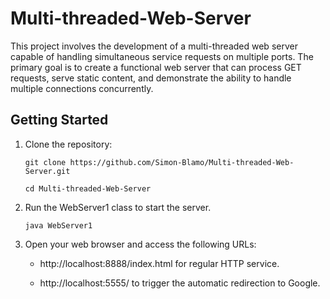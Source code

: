 # Multi-threaded-Web-Server
This project involves the development of a multi-threaded web server capable of handling simultaneous service requests on multiple ports. The primary goal is to create a functional web server that can process GET requests, serve static content, and demonstrate the ability to handle multiple connections concurrently.

## Getting Started
1. Clone the repository:
   
   `git clone https://github.com/Simon-Blamo/Multi-threaded-Web-Server.git`

   `cd Multi-threaded-Web-Server`
   
2. Run the WebServer1 class to start the server.

   `java WebServer1`
3. Open your web browser and access the following URLs:

   - http://localhost:8888/index.html for regular HTTP service.

   - http://localhost:5555/ to trigger the automatic redirection to Google.

